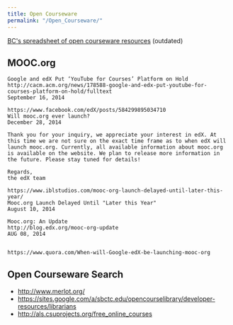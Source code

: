 ```yaml
---
title: Open Courseware
permalink: "/Open_Courseware/"
---
```


[BC's spreadsheet of open courseware resources](https://docs.google.com/spreadsheets/d/1ZjoJ2HtrBgGzdeos3MiMlI13RxopIBeF4sPVBUM-qvk/edit#gid=1) (outdated)

MOOC.org
--------


    Google and edX Put ‘YouTube for Courses’ Platform on Hold
    http://cacm.acm.org/news/178588-google-and-edx-put-youtube-for-courses-platform-on-hold/fulltext
    September 16, 2014

    https://www.facebook.com/edX/posts/584299895034710
    Will mooc.org ever launch?
    December 28, 2014

    Thank you for your inquiry, we appreciate your interest in edX. At this time we are not sure on the exact time frame as to when edX will launch mooc.org. Currently, all available information about mooc.org is available on the website. We plan to release more information in the future. Please stay tuned for details!

    Regards,
    the edX team

    https://www.iblstudios.com/mooc-org-launch-delayed-until-later-this-year/
    Mooc.org Launch Delayed Until "Later this Year"
    August 10, 2014

    Mooc.org: An Update
    http://blog.edx.org/mooc-org-update
    AUG 08, 2014


    https://www.quora.com/When-will-Google-edX-be-launching-mooc-org

Open Courseware Search
----------------------

-   <http://www.merlot.org/>
-   <https://sites.google.com/a/sbctc.edu/opencourselibrary/developer-resources/librarians>
-   <http://als.csuprojects.org/free_online_courses>
